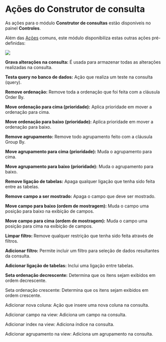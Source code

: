 # Ações do Construtor de consulta

As ações para o módulo **Construtor de consultas** estão disponíveis no painel **Controles**.

Além das [Ações](http://www.gvinci.com.br/manual/acoes3.htm) comuns, este módulo disponibiliza estas outras ações pré-definidas:

![](http://www.gvinci.com.br/manual/controleacessoa%E7oes.zoom80.png)

**Grava alterações na consulta:** É usada para armazenar todas as alterações realizadas na consulta.

**Testa query no banco de dados:** Ação que realiza um teste na consulta \(query\).

**Remove ordenação:** Remove toda a ordenação que foi feita com a cláusula Order By.

**Move ordenação para cima \(prioridade\):** Aplica prioridade em mover a ordenação para cima.

**Move ordenação para baixo \(prioridade\):** Aplica prioridade em mover a ordenação para baixo.

**Remove agrupamento:** Remove todo agrupamento feito com a cláusula Group By.

**Move agrupamento para cima \(prioridade\):** Muda o agrupamento para cima.

**Move agrupamento para baixo \(prioridade\):** Muda o agrupamento para baixo.

**Remove ligação de tabelas:** Apaga qualquer ligação que tenha sido feita entre as tabelas.

**Remove campo a ser mostrado:** Apaga o campo que deve ser mostrado.

**Move campo para baixo \(ordem de mostragem\):** Muda o campo uma posição para baixo na exibição de campos.

**Move campo para cima \(ordem de mostragem\):** Muda o campo uma posição para cima na exibição de campos.

**Limpar filtro:** Remove qualquer restrição que tenha sido feita através de filtros.

**Adicionar filtro:** Permite incluir um filtro para seleção de dados resultantes da consulta.

**Adicionar ligação de tabelas:** Inclui uma ligação entre tabelas.

**Seta ordenação decrescente:** Determina que os itens sejam exibidos em ordem decrescente.

Seta ordenação crescente: Determina que os itens sejam exibidos em ordem crescente.

Adicionar nova coluna: Ação que insere uma nova coluna na consulta.

Adicionar campo na view: Adiciona um campo na consulta.

Adicionar index na view: Adiciona índice na consulta.

Adicionar agrupamento na view: Adiciona um agrupamento na consulta.

